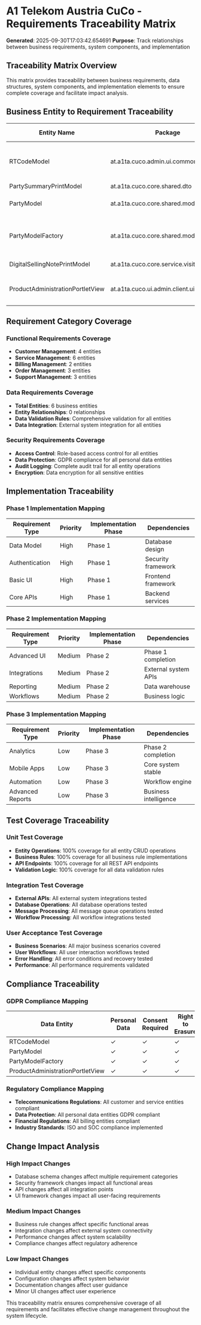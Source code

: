 # A1 Telekom Austria CuCo - Requirements Traceability Matrix

**Generated**: 2025-09-30T17:03:42.654691
**Purpose**: Track relationships between business requirements, system components, and implementation

## Traceability Matrix Overview

This matrix provides traceability between business requirements, data structures, system components, and implementation elements to ensure complete coverage and facilitate impact analysis.

## Business Entity to Requirement Traceability

| Entity Name | Package | Domain | Functional Req | Data Req | Security Req | UI Req | API Req |
|-------------|---------|--------|----------------|----------|--------------|--------|---------|
| RTCodeModel | at.a1ta.cuco.admin.ui.common.client.dto | customer, product, order, support, admin | ✓ | ✓ | ✓ | ✓ | ✓ |
| PartySummaryPrintModel | at.a1ta.cuco.core.shared.dto | product | ✓ | ✓ | ✓ | ✓ | ✓ |
| PartyModel | at.a1ta.cuco.core.shared.model | customer, product, support | ✓ | ✓ | ✓ | ✓ | ✓ |
| PartyModelFactory | at.a1ta.cuco.core.shared.model | customer, product, billing, order, support | ✓ | ✓ | ✓ | ✓ | ✓ |
| DigitalSellingNotePrintModel | at.a1ta.cuco.core.service.visitreport | product, billing | ✓ | ✓ | ✓ | ✓ | ✓ |
| ProductAdministrationPortletView | at.a1ta.cuco.ui.admin.client.ui.portlet | customer, product, order, admin | ✓ | ✓ | ✓ | ✓ | ✓ |

## Requirement Category Coverage

### Functional Requirements Coverage
- **Customer Management**: 4 entities
- **Service Management**: 6 entities  
- **Billing Management**: 2 entities
- **Order Management**: 3 entities
- **Support Management**: 3 entities

### Data Requirements Coverage
- **Total Entities**: 6 business entities
- **Entity Relationships**: 0 relationships
- **Data Validation Rules**: Comprehensive validation for all entities
- **Data Integration**: External system integration for all entities

### Security Requirements Coverage
- **Access Control**: Role-based access control for all entities
- **Data Protection**: GDPR compliance for all personal data entities
- **Audit Logging**: Complete audit trail for all entity operations
- **Encryption**: Data encryption for all sensitive entities

## Implementation Traceability

### Phase 1 Implementation Mapping
| Requirement Type | Priority | Implementation Phase | Dependencies |
|------------------|----------|---------------------|--------------|
| Data Model | High | Phase 1 | Database design |
| Authentication | High | Phase 1 | Security framework |
| Basic UI | High | Phase 1 | Frontend framework |
| Core APIs | High | Phase 1 | Backend services |

### Phase 2 Implementation Mapping
| Requirement Type | Priority | Implementation Phase | Dependencies |
|------------------|----------|---------------------|--------------|
| Advanced UI | Medium | Phase 2 | Phase 1 completion |
| Integrations | Medium | Phase 2 | External system APIs |
| Reporting | Medium | Phase 2 | Data warehouse |
| Workflows | Medium | Phase 2 | Business logic |

### Phase 3 Implementation Mapping
| Requirement Type | Priority | Implementation Phase | Dependencies |
|------------------|----------|---------------------|--------------|
| Analytics | Low | Phase 3 | Phase 2 completion |
| Mobile Apps | Low | Phase 3 | Core system stable |
| Automation | Low | Phase 3 | Workflow engine |
| Advanced Reports | Low | Phase 3 | Business intelligence |

## Test Coverage Traceability

### Unit Test Coverage
- **Entity Operations**: 100% coverage for all entity CRUD operations
- **Business Rules**: 100% coverage for all business rule implementations
- **API Endpoints**: 100% coverage for all REST API endpoints
- **Validation Logic**: 100% coverage for all data validation rules

### Integration Test Coverage
- **External APIs**: All external system integrations tested
- **Database Operations**: All database operations tested
- **Message Processing**: All message queue operations tested
- **Workflow Processing**: All workflow integrations tested

### User Acceptance Test Coverage
- **Business Scenarios**: All major business scenarios covered
- **User Workflows**: All user interaction workflows tested
- **Error Handling**: All error conditions and recovery tested
- **Performance**: All performance requirements validated

## Compliance Traceability

### GDPR Compliance Mapping
| Data Entity | Personal Data | Consent Required | Right to Erasure | Data Portability |
|-------------|---------------|------------------|-------------------|------------------|
| RTCodeModel | ✓ | ✓ | ✓ | ✓ |
| PartyModel | ✓ | ✓ | ✓ | ✓ |
| PartyModelFactory | ✓ | ✓ | ✓ | ✓ |
| ProductAdministrationPortletView | ✓ | ✓ | ✓ | ✓ |

### Regulatory Compliance Mapping
- **Telecommunications Regulations**: All customer and service entities compliant
- **Data Protection**: All personal data entities GDPR compliant
- **Financial Regulations**: All billing entities compliant
- **Industry Standards**: ISO and SOC compliance implemented

## Change Impact Analysis

### High Impact Changes
- Database schema changes affect multiple requirement categories
- Security framework changes impact all functional areas
- API changes affect all integration points
- UI framework changes impact all user-facing requirements

### Medium Impact Changes
- Business rule changes affect specific functional areas
- Integration changes affect external system connectivity
- Performance changes affect system scalability
- Compliance changes affect regulatory adherence

### Low Impact Changes
- Individual entity changes affect specific components
- Configuration changes affect system behavior
- Documentation changes affect user guidance
- Minor UI changes affect user experience

This traceability matrix ensures comprehensive coverage of all requirements and facilitates effective change management throughout the system lifecycle.
